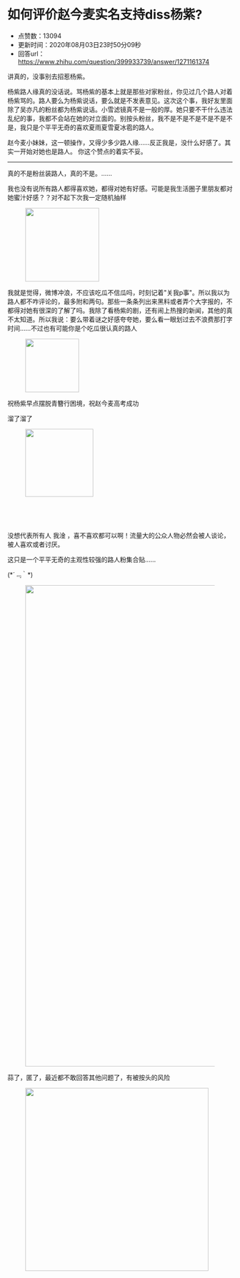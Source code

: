 # 如何评价赵今麦实名支持diss杨紫?
- 点赞数：13094
- 更新时间：2020年08月03日23时50分09秒
- 回答url：https://www.zhihu.com/question/399933739/answer/1271161374
<body>
 <p data-pid="4GevOnns">讲真的，没事别去招惹杨紫。</p>
 <p data-pid="2_3QXEbz">杨紫路人缘真的没话说。骂杨紫的基本上就是那些对家粉丝，你见过几个路人对着杨紫骂的。路人要么为杨紫说话，要么就是不发表意见。这次这个事，我好友里面除了吴亦凡的粉丝都为杨紫说话。小雪滤镜真不是一般的厚。她只要不干什么违法乱纪的事，我都不会站在她的对立面的。别按头粉丝，我不是不是不是不是不是不是，我只是个平平无奇的喜欢夏雨夏雪夏冰雹的路人。</p>
 <p data-pid="jjBfjFzc">赵今麦小妹妹，这一顿操作，又得少多少路人缘……反正我是，没什么好感了。其实一开始对她也是路人。 你这个赞点的着实不妥。</p>
 <hr>
 <p data-pid="BqHVNkig">真的不是粉丝装路人，真的不是。……</p>
 <p data-pid="Wgegilrf">我也没有说所有路人都得喜欢她，都得对她有好感。可能是我生活圈子里朋友都对她蜜汁好感？？对不起下次我一定随机抽样</p>
 <figure data-size="normal">
  <img src="https://picx.zhimg.com/50/v2-885b3ff9113671ea73079a19d7e77507_720w.jpg?source=1940ef5c" data-rawwidth="165" data-rawheight="165" data-size="normal" data-original-token="v2-885b3ff9113671ea73079a19d7e77507" class="content_image" width="165">
 </figure>
 <p data-pid="JUCOUUj0">我就是觉得，微博冲浪，不应该吃瓜不信瓜吗，时刻记着"关我p事"。所以我以为路人都不咋评论的，最多附和两句。那些一条条列出来黑料或者弄个大字报的，不都得对她有很深的了解了吗。我除了看杨紫的剧，还有闹上热搜的新闻，其他的真不太知道。所以我说：要么带着谜之好感夸夸她，要么看一眼划过去不浪费那打字时间……不过也有可能你是个吃瓜很认真的路人</p>
 <figure data-size="normal">
  <img src="https://pic1.zhimg.com/50/v2-6326383f1524c3c6646cd4bbd0ef9a7e_720w.jpg?source=1940ef5c" data-rawwidth="120" data-rawheight="110" data-size="normal" data-original-token="v2-6326383f1524c3c6646cd4bbd0ef9a7e" class="content_image" width="120">
 </figure>
 <p data-pid="RXX4AZJz">祝杨紫早点摆脱青簪行困境，祝赵今麦高考成功</p>
 <p data-pid="F25u6TXJ">溜了溜了</p>
 <figure data-size="normal">
  <img src="https://pic1.zhimg.com/50/v2-0f94edb358bb865fe78aec1f000152fb_720w.jpg?source=1940ef5c" data-rawwidth="152" data-rawheight="152" data-size="normal" data-original-token="v2-0f94edb358bb865fe78aec1f000152fb" class="content_image" width="152">
 </figure>
 <p class="ztext-empty-paragraph"><br></p>
 <p class="ztext-empty-paragraph"><br></p>
 <p data-pid="1vejUeZX">没想代表所有人 我淦 ，喜不喜欢都可以啊！流量大的公众人物必然会被人谈论，被人喜欢或者讨厌。</p>
 <p data-pid="MAuYTYzx">这只是一个平平无奇的主观性较强的路人粉集合贴……</p>
 <p data-pid="LoIgQE9Y">(*´﹃｀*)</p>
 <figure data-size="small">
  <img src="https://pica.zhimg.com/50/v2-25bc3f71815e6a138c403c1cfa2ddf6d_720w.jpg?source=1940ef5c" data-rawwidth="1078" data-rawheight="1038" data-size="small" data-original-token="v2-72a2940b188b870eb1af4500a8a27496" data-default-watermark-src="https://picx.zhimg.com/50/v2-25bc3f71815e6a138c403c1cfa2ddf6d_720w.jpg?source=1940ef5c" class="origin_image zh-lightbox-thumb" width="1078" data-original="https://picx.zhimg.com/v2-25bc3f71815e6a138c403c1cfa2ddf6d_r.jpg?source=1940ef5c">
 </figure>
 <p data-pid="0V9EQ1R9">蒜了，匿了，最近都不敢回答其他问题了，有被按头的风险</p>
 <figure data-size="small">
  <img src="https://pica.zhimg.com/50/v2-0438fc46849a4ce202c96b6851be6287_720w.jpg?source=1940ef5c" data-rawwidth="410" data-rawheight="386" data-size="small" data-original-token="v2-957d1db0a80ade053db3d892319440ad" data-default-watermark-src="https://pic1.zhimg.com/50/v2-0438fc46849a4ce202c96b6851be6287_720w.jpg?source=1940ef5c" class="content_image" width="410">
 </figure>
 <p></p>
</body>